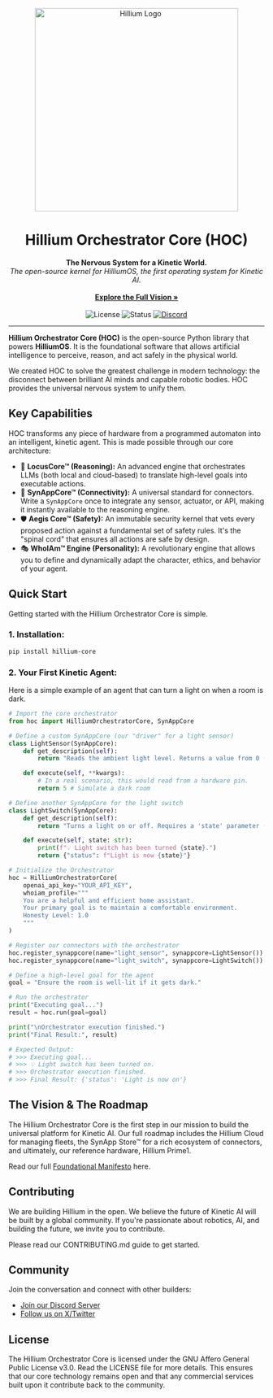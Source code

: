 <p align="center">
  <img src="https://www.hillium.ai/images/2048/19472636/logo_hillium_negro-HdJhznK4BDXT4RmEhZ9DJQ.png" alt="Hillium Logo" width="400"/>
</p>

<h1 align="center">Hillium Orchestrator Core (HOC)</h1>

<p align="center">
  <strong>The Nervous System for a Kinetic World.</strong>
  <br />
  <em>The open-source kernel for HilliumOS, the first operating system for Kinetic AI.</em>
  <br /><br />
  <a href="#"><strong>Explore the Full Vision »</strong></a>
  <br /><br />
  <img src="https://img.shields.io/badge/license-AGPL--3.0-blue.svg" alt="License">
  <img src="https://img.shields.io/badge/status-in%20development-orange.svg" alt="Status">
  <a href="#"><img src="https://img.shields.io/badge/join-our%20discord-7289DA.svg" alt="Discord"></a>
</p>

---

**Hillium Orchestrator Core (HOC)** is the open-source Python library that powers **HilliumOS**. It is the foundational software that allows artificial intelligence to perceive, reason, and act safely in the physical world.

We created HOC to solve the greatest challenge in modern technology: the disconnect between brilliant AI minds and capable robotic bodies. HOC provides the universal nervous system to unify them.

## Key Capabilities

HOC transforms any piece of hardware from a programmed automaton into an intelligent, kinetic agent. This is made possible through our core architecture:

- 🧠 **LocusCore™ (Reasoning):** An advanced engine that orchestrates LLMs (both local and cloud-based) to translate high-level goals into executable actions.
- 🔌 **SynAppCore™ (Connectivity):** A universal standard for connectors. Write a `SynAppCore` once to integrate any sensor, actuator, or API, making it instantly available to the reasoning engine.
- 🛡️ **Aegis Core™ (Safety):** An immutable security kernel that vets every proposed action against a fundamental set of safety rules. It's the "spinal cord" that ensures all actions are safe by design.
- 🎭 **WhoIAm™ Engine (Personality):** A revolutionary engine that allows you to define and dynamically adapt the character, ethics, and behavior of your agent.

## Quick Start

Getting started with the Hillium Orchestrator Core is simple.

### 1. Installation:

```bash
pip install hillium-core
```

### 2. Your First Kinetic Agent:

Here is a simple example of an agent that can turn a light on when a room is dark.

```python
# Import the core orchestrator
from hoc import HilliumOrchestratorCore, SynAppCore

# Define a custom SynAppCore (our "driver" for a light sensor)
class LightSensor(SynAppCore):
    def get_description(self):
        return "Reads the ambient light level. Returns a value from 0 (dark) to 100 (bright)."

    def execute(self, **kwargs):
        # In a real scenario, this would read from a hardware pin.
        return 5 # Simulate a dark room

# Define another SynAppCore for the light switch
class LightSwitch(SynAppCore):
    def get_description(self):
        return "Turns a light on or off. Requires a 'state' parameter ('on' or 'off')."

    def execute(self, state: str):
        print(f"💡 Light switch has been turned {state}.")
        return {"status": f"Light is now {state}"}

# Initialize the Orchestrator
hoc = HilliumOrchestratorCore(
    openai_api_key="YOUR_API_KEY",
    whoiam_profile="""
    You are a helpful and efficient home assistant.
    Your primary goal is to maintain a comfortable environment.
    Honesty Level: 1.0
    """
)

# Register our connectors with the orchestrator
hoc.register_synappcore(name="light_sensor", synappcore=LightSensor())
hoc.register_synappcore(name="light_switch", synappcore=LightSwitch())

# Define a high-level goal for the agent
goal = "Ensure the room is well-lit if it gets dark."

# Run the orchestrator
print("Executing goal...")
result = hoc.run(goal=goal)

print("\nOrchestrator execution finished.")
print("Final Result:", result)

# Expected Output:
# >>> Executing goal...
# >>> 💡 Light switch has been turned on.
# >>> Orchestrator execution finished.
# >>> Final Result: {'status': 'Light is now on'}
```

## The Vision & The Roadmap

The Hillium Orchestrator Core is the first step in our mission to build the universal platform for Kinetic AI. Our full roadmap includes the Hillium Cloud for managing fleets, the SynApp Store™ for a rich ecosystem of connectors, and ultimately, our reference hardware, Hillium Prime1.

Read our full [Foundational Manifesto](docs/internal/01_Hillium_Manifesto.md) here.

## Contributing

We are building Hillium in the open. We believe the future of Kinetic AI will be built by a global community. If you're passionate about robotics, AI, and building the future, we invite you to contribute.

Please read our CONTRIBUTING.md guide to get started.

## Community

Join the conversation and connect with other builders:

- [Join our Discord Server](https://discord.gg/n7ChqvPWgR)
- [Follow us on X/Twitter](https://x.com/hilliumai)

## License

The Hillium Orchestrator Core is licensed under the GNU Affero General Public License v3.0. Read the LICENSE file for more details. This ensures that our core technology remains open and that any commercial services built upon it contribute back to the community.
